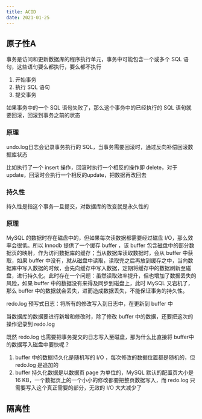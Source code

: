 ```yaml
---
title: ACID
date: 2021-01-25
---
```


## 原子性A

事务是访问和更新数据库的程序执行单元，事务中可能包含一个或多个 SQL 语句，这些语句要么都执行，要么都不执行

1. 开始事务
2. 执行 SQL 语句
3. 提交事务

如果事务中的一个 SQL 语句失败了，那么这个事务中的已经执行的 SQL 语句就要回滚，回滚到事务之前的状态

### 原理

undo.log日志会记录事务执行的 SQL，当事务需要回滚时，通过反向补偿回滚数据库状态

比如执行了一个 insert 操作，回滚时执行一个相反的操作即 delete，对于 update，回滚时会执行一个相反的update，把数据再改回去

### 持久性

持久性是指这个事务一旦提交，对数据库的改变就是永久性的

### 原理

MySQL 的数据时存在磁盘中的，但如果每次读数据都需要经过磁盘 I/O，那么效率会很低。所以 Innodb 提供了一个缓存 buffer ，该 buffer 包含磁盘中的部分数据页的映射，作为访问数据库的缓存；当从数据库读取数据时，会从 buffer 中获取，如果 buffer 中没有，就从磁盘中读取，读取完之后再放到缓存之中，当向数据库中写入数据的时候，会先向缓存中写入数据，定期将缓存中的数据刷新至磁盘，进行持久化。此时存在一个问题：虽然读取效率提升，但也增加了数据丢失的风险，如果 buffer 中的数据没有来得及同步到磁盘上，此时 MySQL 又宕机了，那么 buffer 中的数据就会丢失，进而造成数据丢失，不能保证事务的持久性。

redo.log 预写式日志：将所有的修改写入到日志中，在更新到 buffer 中

当数据库的数据要进行新增和修改时，除了修改 buffer 中的数据，还要把这次的操作记录到 redo.log

既然 redo.log 也需要把事务提交的日志写入至磁盘，那为什么比直接将 buffer中的数据写入磁盘中要快呢？

1. buffer 中的数据持久化是随机写的 I/O ，每次修改的数据位置都是随机的，但 redo.log 是追加的
2. buffer 持久化数据是以数据页 page 为单位的，MySQL 默认的配置页大小是 16 KB，一个数据页上的一个小小的修改都要把整页数据写入，而 redo.log 只需要写入这个真正需要的部分，无效的 I/O 大大减少了

## 隔离性

